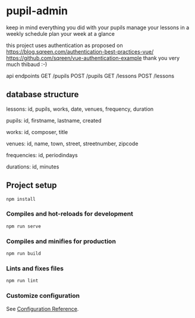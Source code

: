 # pupil-admin
keep in mind everything you did with your pupils
manage your lessons in a weekly schedule
plan your week at a glance

this project uses authentication as proposed on
https://blog.sqreen.com/authentication-best-practices-vue/
https://github.com/sqreen/vue-authentication-example
thank you very much thibaud :-)

api endpoints
GET /pupils
POST /pupils
GET /lessons
POST /lessons

database structure
------------------

lessons:
    id,
    pupils,
    works,
    date,
    venues,
    frequency,
    duration

pupils:
    id,
    firstname,
    lastname,
    created

works:
    id,
    composer,
    title

venues:
    id,
    name,
    town,
    street,
    streetnumber,
    zipcode

frequencies:
    id,
    periodindays

durations:
    id,
    minutes

## Project setup
```
npm install
```

### Compiles and hot-reloads for development
```
npm run serve
```

### Compiles and minifies for production
```
npm run build
```

### Lints and fixes files
```
npm run lint
```

### Customize configuration
See [Configuration Reference](https://cli.vuejs.org/config/).
